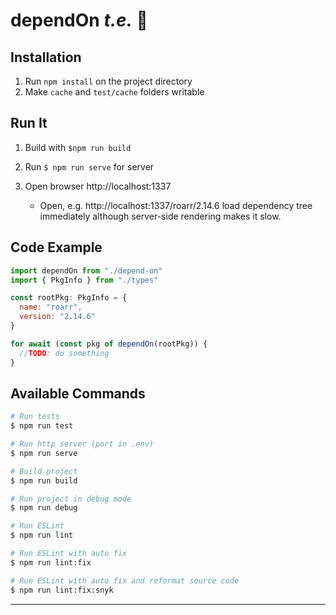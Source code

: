 # dependOn _t.e._ 📡

## Installation

1. Run `npm install` on the project directory
2. Make `cache` and `test/cache` folders writable

## Run It

1. Build with `$npm run build`

2. Run `$ npm run serve` for server

3. Open browser http://localhost:1337

   - Open, e.g. http://localhost:1337/roarr/2.14.6 load dependency tree immediately although server-side rendering makes it slow.

## Code Example

```js
import dependOn from "./depend-on"
import { PkgInfo } from "./types"

const rootPkg: PkgInfo = {
  name: "roarr",
  version: "2.14.6"
}

for await (const pkg of dependOn(rootPkg)) {
  //TODO: do something
}
```

## Available Commands

```bash
# Run tests
$ npm run test

# Run http server (port in .env)
$ npm run serve
```

```bash
# Build project
$ npm run build

# Run project in debug mode
$ npm run debug

# Run ESLint
$ npm run lint

# Run ESLint with auto fix
$ npm run lint:fix

# Run ESLint with auto fix and reformat source code
$ npm run lint:fix:snyk
```

---
